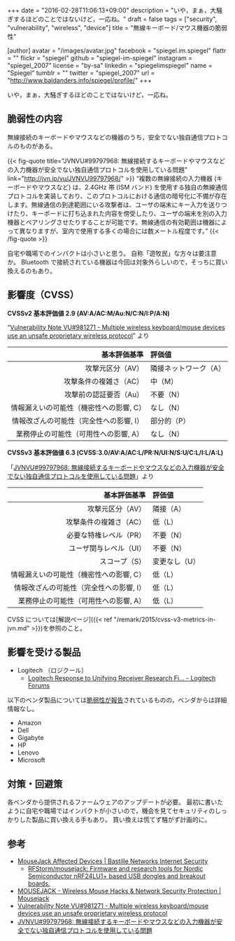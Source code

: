 +++
date = "2016-02-28T11:06:13+09:00"
description = "いや，まぁ，大騒ぎするほどのことではないけど，一応ね。"
draft = false
tags = ["security", "vulnerability", "wireless", "device"]
title = "無線キーボード/マウス機器の脆弱性"

[author]
  avatar = "/images/avatar.jpg"
  facebook = "spiegel.im.spiegel"
  flattr = ""
  flickr = "spiegel"
  github = "spiegel-im-spiegel"
  instagram = "spiegel_2007"
  license = "by-sa"
  linkedin = "spiegelimspiegel"
  name = "Spiegel"
  tumblr = ""
  twitter = "spiegel_2007"
  url = "http://www.baldanders.info/spiegel/profile/"
+++

いや，まぁ，大騒ぎするほどのことではないけど，一応ね。

## 脆弱性の内容

無線接続のキーボードやマウスなどの機器のうち，安全でない独自通信プロトコルのものがある。

{{< fig-quote title="JVNVU#99797968: 無線接続するキーボードやマウスなどの入力機器が安全でない独自通信プロトコルを使用している問題" link="http://jvn.jp/vu/JVNVU99797968/" >}}
<q>複数の無線接続の入力機器 (キーボードやマウスなど) は、2.4GHz 帯 (ISM バンド) を使用する独自の無線通信プロトコルを実装しており、このプロトコルにおける通信の暗号化に不備が存在します。無線通信の到達範囲にいる攻撃者は、ユーザの端末にキー入力を送りつけたり、キーボードに打ち込まれた内容を傍受したり、ユーザの端末を別の入力機器とペアリングさせたりすることが可能です。無線通信の有効範囲は機器によって異なりますが、室内で使用する多くの場合には数メートル程度です。</q>
{{< /fig-quote >}}

自宅や職場でのインパクトは小さいと思う。
自称「遊牧民」な方々は要注意か。
Bluetooth で接続されている機器は今回は対象外らしいので，そっちに買い換えるのもあり。

## 影響度（CVSS）

**CVSSv2 基本評価値 2.9 (AV:A/AC:M/Au:N/C:N/I:P/A:N)**

“[Vulnerability Note VU#981271 - Multiple wireless keyboard/mouse devices use an unsafe proprietary wireless protocol](https://www.kb.cert.org/vuls/id/981271)” より

| 基本評価基準                            | 評価値            |
|----------------------------------------:|:------------------|
| 攻撃元区分（AV）                        | 隣接ネットワーク（A） |
| 攻撃条件の複雑さ（AC）                  | 中（M）           |
| 攻撃前の認証要否（Au）                  | 不要（N）         |
| 情報漏えいの可能性（機密性への影響, C） | なし（N）         |
| 情報改ざんの可能性（完全性への影響, I） | 部分的（P）       |
| 業務停止の可能性（可用性への影響, A）   | なし（N）         |

**CVSSv3 基本評価値 6.3 (CVSS:3.0/AV:A/AC:L/PR:N/UI:N/S:U/C:L/I:L/A:L)**

「[JVNVU#99797968: 無線接続するキーボードやマウスなどの入力機器が安全でない独自通信プロトコルを使用している問題](http://jvn.jp/vu/JVNVU99797968/)」より

| 基本評価基準                            | 評価値            |
|----------------------------------------:|:------------------|
| 攻撃元区分（AV）                        | 隣接（A）         |
| 攻撃条件の複雑さ（AC）                  | 低（L）           |
| 必要な特権レベル（PR）                  | 不要（N）         |
| ユーザ関与レベル（UI）                  | 不要（N）         |
| スコープ（S）                           | 変更なし（U）     |
| 情報漏えいの可能性（機密性への影響, C） | 低（L）           |
| 情報改ざんの可能性（完全性への影響, I） | 低（L）           |
| 業務停止の可能性（可用性への影響, A）   | 低（L）           |

CVSS については[解説ページ]({{< ref "/remark/2015/cvss-v3-metrics-in-jvn.md" >}})を参照のこと。

## 影響を受ける製品

- Logitech （ロジクール）
    - [Logitech Response to Unifying Receiver Research Fi... - Logitech Forums](http://forums.logitech.com/t5/Mice-and-Pointing-Devices/Logitech-Response-to-Unifying-Receiver-Research-Findings/td-p/1493878)

以下のベンダ製品については[脆弱性が報告](https://github.com/RFStorm/mousejack/tree/master/doc/advisories)されているものの，ベンダからは詳細情報なし。

- Amazon
- Dell
- Gigabyte
- HP
- Lenovo
- Microsoft

## 対策・回避策

各ベンダから提供されるファームウェアのアップデートが必要。
最初に書いたように自宅や職場ではインパクトが小さいので，機会を見てセキュリティのしっかりした製品に買い換える手もあり。
買い換えは慌てず騒がず計画的に。

## 参考

- [MouseJack Affected Devices | Bastille Networks Internet Security](https://www.bastille.net/affected-devices)
    - [RFStorm/mousejack: Firmware and research tools for Nordic Semiconductor nRF24LU1+ based USB dongles and breakout boards.](https://github.com/rfstorm/mousejack)
- [MOUSEJACK - Wireless Mouse Hacks & Network Security Protection | Mousejack](https://www.mousejack.com/)
- [Vulnerability Note VU#981271 - Multiple wireless keyboard/mouse devices use an unsafe proprietary wireless protocol](https://www.kb.cert.org/vuls/id/981271)
- [JVNVU#99797968: 無線接続するキーボードやマウスなどの入力機器が安全でない独自通信プロトコルを使用している問題](http://jvn.jp/vu/JVNVU99797968/)
